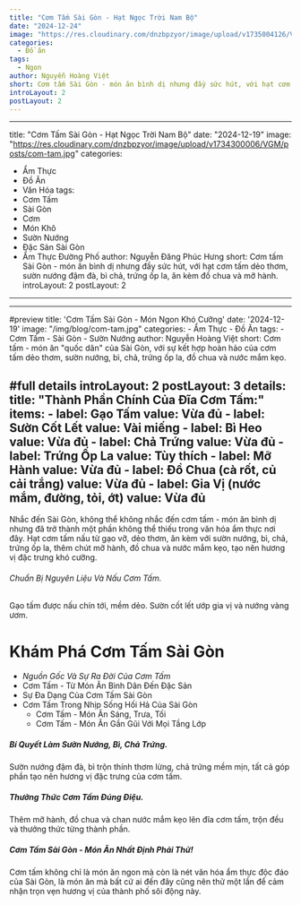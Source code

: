 ```yaml
---
title: "Cơm Tấm Sài Gòn - Hạt Ngọc Trời Nam Bộ"
date: "2024-12-24"
image: "https://res.cloudinary.com/dnzbpzyor/image/upload/v1735004126/VGM/posts/tmp-1-1735004122613_xtg7sy.jpg"
categories:
  - Đồ ăn
tags:
  - Ngon
author: Nguyễn Hoàng Việt
short: Cơm tấm Sài Gòn - món ăn bình dị nhưng đầy sức hút, với hạt cơm tấm dẻo thơm, sườn nướng đậm đà, bì chả, trứng ốp la, ăn kèm đồ chua và mỡ hành.
introLayout: 2
postLayout: 2
---
```


---
title: "Cơm Tấm Sài Gòn - Hạt Ngọc Trời Nam Bộ"
date: "2024-12-19"
image: "https://res.cloudinary.com/dnzbpzyor/image/upload/v1734300006/VGM/posts/com-tam.jpg"
categories:
  - Ẩm Thực
  - Đồ Ăn
  - Văn Hóa
tags:
  - Cơm Tấm
  - Sài Gòn
  - Cơm
  - Món Khô
  - Sườn Nướng
  - Đặc Sản Sài Gòn
  - Ẩm Thực Đường Phố
author: Nguyễn Đăng Phúc Hưng
short: Cơm tấm Sài Gòn - món ăn bình dị nhưng đầy sức hút, với hạt cơm tấm dẻo thơm, sườn nướng đậm đà, bì chả, trứng ốp la, ăn kèm đồ chua và mỡ hành.
introLayout: 2
postLayout: 2
---

---
#preview
title: 'Cơm Tấm Sài Gòn - Món Ngon Khó Cưỡng'
date: '2024-12-19'
image: "/img/blog/com-tam.jpg"
categories:
    - Ẩm Thực
    - Đồ Ăn
tags:
    - Cơm Tấm
    - Sài Gòn
    - Sườn Nướng
author: Nguyễn Hoàng Việt
short: Cơm tấm - món ăn "quốc dân" của Sài Gòn, với sự kết hợp hoàn hảo của cơm tấm dẻo thơm, sườn nướng, bì, chả, trứng ốp la, đồ chua và nước mắm kẹo.

#full details
introLayout: 2
postLayout: 3
details:
    title: "Thành Phần Chính Của Đĩa Cơm Tấm:"
    items:
        - label: Gạo Tấm
          value: Vừa đủ
        - label: Sườn Cốt Lết
          value: Vài miếng
        - label: Bì Heo
          value: Vừa đủ
        - label: Chả Trứng
          value: Vừa đủ
        - label: Trứng Ốp La
          value: Tùy thích
        - label: Mỡ Hành
          value: Vừa đủ
        - label: Đồ Chua (cà rốt, củ cải trắng)
          value: Vừa đủ
        - label: Gia Vị (nước mắm, đường, tỏi, ớt)
          value: Vừa đủ
---

Nhắc đến Sài Gòn, không thể không nhắc đến cơm tấm - món ăn bình dị nhưng đã trở thành một phần không thể thiếu trong văn hóa ẩm thực nơi đây. Hạt cơm tấm nấu từ gạo vỡ, dẻo thơm, ăn kèm với sườn nướng, bì, chả, trứng ốp la, thêm chút mỡ hành, đồ chua và nước mắm kẹo, tạo nên hương vị đặc trưng khó cưỡng.

###### Chuẩn Bị Nguyên Liệu Và Nấu Cơm Tấm.
Gạo tấm được nấu chín tới, mềm dẻo. Sườn cốt lết ướp gia vị và nướng vàng ươm.

# Khám Phá Cơm Tấm Sài Gòn
  - *Nguồn Gốc Và Sự Ra Đời Của Cơm Tấm*
  - Cơm Tấm - Từ Món Ăn Bình Dân Đến Đặc Sản
  - Sự Đa Dạng Của Cơm Tấm Sài Gòn
  - Cơm Tấm Trong Nhịp Sống Hối Hả Của Sài Gòn
      - Cơm Tấm - Món Ăn Sáng, Trưa, Tối
      - Cơm Tấm - Món Ăn Gần Gũi Với Mọi Tầng Lớp

##### Bí Quyết Làm Sườn Nướng, Bì, Chả Trứng.
Sườn nướng đậm đà, bì trộn thính thơm lừng, chả trứng mềm mịn, tất cả góp phần tạo nên hương vị đặc trưng của cơm tấm.

##### Thưởng Thức Cơm Tấm Đúng Điệu.
Thêm mỡ hành, đồ chua và chan nước mắm kẹo lên đĩa cơm tấm, trộn đều và thưởng thức từng thành phần.

##### Cơm Tấm Sài Gòn - Món Ăn Nhất Định Phải Thử!
Cơm tấm không chỉ là món ăn ngon mà còn là nét văn hóa ẩm thực độc đáo của Sài Gòn, là món ăn mà bất cứ ai đến đây cũng nên thử một lần để cảm nhận trọn vẹn hương vị của thành phố sôi động này.